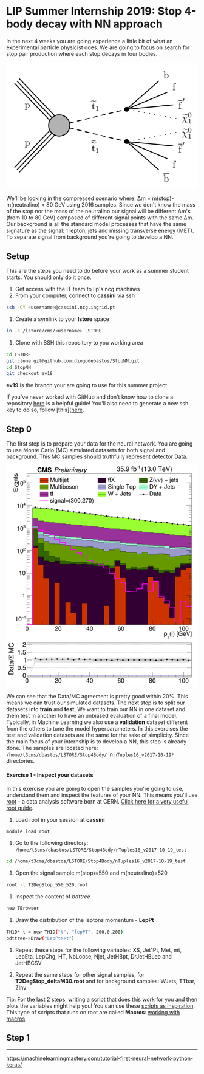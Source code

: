 # LIP Summer Internship 2019: Stop 4-body decay with NN approach

In the next 4 weeks you are going experience a little bit of what an experimental particle physicist does. We are going to focus on search for stop pair production where each stop decays in four bodies.

![4bodydecaystop](assets/4-bodydecaystop.png)

We'll be looking in the compressed scenario where: Δm = m(stop)-m(neutralino) < 80 GeV using 2016 samples. Since we don't know the mass of the stop nor the mass of the neutralino our signal will be different Δm's (from 10 to 80 GeV) composed of different signal points with the same Δm. Our background is all the standard model processes that have the same signature as the signal: 1 lepton, jets and missing transverse energy (MET). To separate signal from background you're going to develop a NN.

## Setup

This are the steps you need to do before your work as a summer student starts. You should only do it once.

1. Get access with the IT team to lip's ncg machines
1. From your computer, connect to **cassini** via ssh
```sh
ssh -CY <username>@cassini.ncg.ingrid.pt
```
1. Create a symlink to your **lstore** space
```sh
ln -s /lstore/cms/<username> LSTORE
```
1. Clone with SSH this repository to you working area
```sh
cd LSTORE
git clone git@github.com:diogodebastos/StopNN.git
cd StopNN
git checkout ev19
```

**ev19** is the branch your are going to use for this summer project.

If you've never worked with GitHub and don't know how to clone a repository [here](https://help.github.com/en/articles/cloning-a-repository) is a helpful guide! You'll also need to generate a new ssh key to do so, follow [this]([here](https://help.github.com/en/articles/generating-a-new-ssh-key-and-adding-it-to-the-ssh-agent).

## Step 0

The first step is to prepare your data for the neural network. You are going to use Monte Carlo (MC) simulated datasets for both signal and background. This MC samples should truthfully represent detector Data.

![lepPt](assets/LepPt-2016.png)

We can see that the Data/MC agreement is pretty good within 20%. This means we can trust our simulated datasets. The next step is to split our datasets into **train** and **test**. We want to train our NN in one dataset and them test in another to have an unbiased evaluation of a final model. Typically, in Machine Learning we also use a **validation** dataset different from the others to tune the model hyperparameters. In  this exercises the test and validation  datasets are  the same for the sake of simplicity. Since the main focus of your internship is to develop a NN, this step is already done. The samples are located here: `/home/t3cms/dbastos/LSTORE/Stop4Body/` in `nTuples16_v2017-10-19*` directories.

#### Exercise 1 - Inspect your datasets

In this exercise you are going to open the samples you're going to use, understand them and inspect the features of your NN. This means you'll use [root](https://root.cern.ch/) - a data analysis software born at CERN. [Click here for a very useful root guide](https://root.cern.ch/root/htmldoc/guides/primer/ROOTPrimer.html).

1. Load root in your session at **cassini**
```sh
module load root
```
1. Go to the following directory: `/home/t3cms/dbastos/LSTORE/Stop4Body/nTuples16_v2017-10-19_test`
```sh
cd /home/t3cms/dbastos/LSTORE/Stop4Body/nTuples16_v2017-10-19_test
```
1. Open the signal sample m(stop)=550 and m(neutralino)=520
```sh
root -l T2DegStop_550_520.root
```
1. Inspect the content of *bdttree*
```sh
new TBrowser
```
1. Draw the distribution of the leptons momentum - **LepPt**
```sh
TH1D* t = new TH1D("t", "lepPT", 200,0,200)
bdttree->Draw("LepPt>>t")
```
1. Repeat these steps for the following variables: XS, Jet1Pt, Met, mt, LepEta, LepChg, HT, NbLoose, Njet, JetHBpt, DrJetHBLep and JetHBCSV

1. Repeat the same steps for other signal samples, for **T2DegStop_deltaM30.root** and for background samples: WJets, TTbar, ZInv

Tip: For the last 2 steps, writing a script that does this work for you and then plots the variables might help you! You can use these [scripts as inspiration](https://github.com/diogodebastos/Stop4Body/tree/master/Macros/pMacros). This type of scripts that runs on root are called **Macros**:
[working with macros](https://root.cern.ch/working-macros).

## Step 1 



------------
https://machinelearningmastery.com/tutorial-first-neural-network-python-keras/
